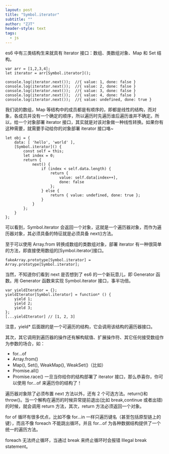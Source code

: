 ```yaml
---
layout: post
title: "Symbol.iterator"
subtitle: ""
author: "ZJT"
header-style: text
tags:
  - js
---
```


es6 中有三类结构生来就具有 Iterator 接口：数组、类数组对象、Map 和 Set 结构。

```
var arr = [1,2,3,4];
let iterator = arr[Symbol.iterator]();

console.log(iterator.next());  //{ value: 1, done: false }
console.log(iterator.next());  //{ value: 2, done: false }
console.log(iterator.next());  //{ value: 3, done: false }
console.log(iterator.next());  //{ value: 4, done: false }
console.log(iterator.next());  //{ value: undefined, done: true }
```

我们说的数组，Map 等结构中的成员都是有顺序的，即都是线性的结构，而对象，各成员并没有一个确定的顺序，所以遍历时先遍历谁后遍历谁并不确定。所以，给一个对象部署 iterator 接口，其实就是对该对象做一种线性转换。如果你有这种需要，就需要手动给你的对象部署 iterator 接口咯~

```
let obj = {
    data: [ 'hello', 'world' ],
    [Symbol.iterator]() {
        const self = this;
        let index = 0;
        return {
            next() {
                if (index < self.data.length) {
                    return {
                        value: self.data[index++],
                        done: false
                    };
                } else {
                    return { value: undefined, done: true };
                }
            }
        };
    }
};
```

可以看到，Symbol.iterator 会返回一个对象，这就是一个遍历器对象，而作为遍历器对象，其必须具备的特征就是必须具备 next()方法。

至于可以使用 Array.from 转换成数组的类数组对象，部署 iterator 有一种很简单的方法，即直接使用数组的[Symbol.iterator]接口。

```
fakeArray.prototype[Symbol.iterator] = Array.prototype[Symbol.iterator];
```

当然，不知道你们看到 next 是否想到了 es6 的一个新玩意儿，即 Generator 函数。用 Generator 函数来实现 Symbol.iterator 接口，事半功倍。

```
var yieldIterator = {};
yieldIterator[Symbol.iterator] = function* () {
    yield 1;
    yield 2;
    yield 3;
};
[...yieldIterator] // [1, 2, 3]
```

注意，yield\* 后面跟的是一个可遍历的结构，它会调用该结构的遍历器接口。

其次，其它调用到遍历器的操作还有解构赋值、扩展操作符、其它任何接受数组作为参数的场合，如：

- for...of
- Array.from()
- Map(), Set(), WeakMap(), WeakSet()（比如）
- Promise.all()
- Promise.race()
  一旦当你给你的结构部署了 iterator 接口，那么恭喜你，你可以使用 for...of 来遍历你的结构了！

遍历器对象除了必须布置 next 方法以外，还有 2 个可选方法。return()和 throw()。当一个解构在遍历的时候异常提前退出(比如 break,continue 或者出错)的时候，就会调用 return 方法，其次，return 方法必须返回一个对象。

for of 循环有很多优点，比如不像 for...in 一样只遍历键名（甚至包括原型链上的键），而且不像 foreach 不能跳出循环。并且 for...of 为各种数据结构提供了一个统一的遍历方法。

foreach 无法终止循环，当通过 break 来终止循环时会报错 Illegal break statement。

